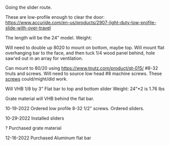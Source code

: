 Going the slider route.

These are low-profile enough to clear the door:
https://www.accuride.com/en-us/products/2907-light-duty-low-profile-slide-with-over-travel

The length will be the 24" model.
Weight: 

Will need to double up 8020 to mount on bottom, maybe top.  Will mount flat overhanging bar to the face, and then tuck 1/4 wood panel behind, hole saw'ed out in an array for ventilation.

Can mount to 80/20 using https://www.tnutz.com/product/qt-015/ #8-32 tnuts and screws.  Will need to source low head #8 machine screws.  These [screws](https://www.mcmaster.com/90357A003/) could/might/did work.

Will VHB 1/8 by 3" Flat bar to top and bottom slider
Weight: 24"*2 is 1.76 lbs

Grate material will VHB behind the flat bar.

10-19-2022
Ordered low profile 8-32 1/2" screws.
Ordered sliders.

10-29-2022
Installed sliders

?
Purchased grate material

12-16-2022
Purchased Aluminum flat bar


